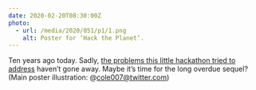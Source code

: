 ```yaml
---
date: 2020-02-20T08:30:00Z
photo:
  - url: /media/2020/051/p1/1.png
    alt: Poster for ‘Hack the Planet’.
---
```


Ten years ago today. Sadly, [the problems this little hackathon tried to address](/2010/088/a1/hack_the_planet_report/) haven’t gone away. Maybe it’s time for the long overdue sequel? (Main poster illustration: @cole007@twitter.com)
